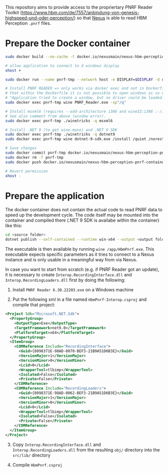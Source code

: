 This repository aims to provide access to the propriertary PNRF Reader Toolkit (https://www.hbm.com/de/7557/anbindung-von-genesis-highspeed-und-oder-perception/) so that [Nexus](https://github.com/nexus-main/nexus) is able to read HBM Perception `.pnrf` files.

# Prepare the Docker container

```bash
sudo docker build --no-cache -t docker.io/nexusmain/nexus-hbm-perception-pnrf-container:latest .

# allow application to connect to X windows display 
xhost +

sudo docker run --name pnrf-tmp --network host -e DISPLAY=$DISPLAY -d docker.io/nexusmain/nexus-hbm-perception-pnrf-container:latest

# Install PNRF READER => only works via docker exec and not in Dockerfile ... it seems
# that within the Dockerfile it is not possible to open windows as so we get this message:
# "Application tried to create a window, but no driver could be loaded."
sudo docker exec pnrf-tmp wine PNRF_Reader.exe -sp"/q"

# Install msxml6 (requires --add-architecture i386 and wine32:i386 :-/).
# See also comment from above (window error).
sudo docker exec pnrf-tmp ./winetricks -q msxml6

# Install .NET 9 (to get wine-mono) and .NET 9 SDK
sudo docker exec pnrf-tmp ./winetricks -q dotnet9
sudo docker exec pnrf-tmp wine dotnet-9-sdk.exe /install /quiet /norestart

# Save changes
sudo docker commit pnrf-tmp docker.io/nexusmain/nexus-hbm-perception-pnrf-container:latest
sudo docker rm -f pnrf-tmp
sudo docker push docker.io/nexusmain/nexus-hbm-perception-pnrf-container:latest

# Revert permission
xhost -
```

# Prepare the application

The docker container does not contain the actual code to read PNRF data to speed up the development cycle. The code itself may be mounted into the container and compiled there (.NET 9 SDK is availabe within the container) like this:

```bash
cd <source folder>
dotnet publish --self-contained --runtime win-x64 --output <output folder>
```

The executable is then available by running `wine /app/HbmPnrf.exe`. This executable expects specific parameters as it tries to connect to a Nexus instance and is only usable in a meaningful way from via Nexus.

In case you want to start from scratch (e.g. if PNRF Reader got an update), it is necessary to create `Interop.RecordingInterface.dll` and `Interop.RecordingLoaders.dll` first by doing the following:

1. Install `PNRF Reader 6.30.22203.exe` on a Windows machine

2. Put the following xml in a file named `HbmPnrf-Interop.csproj` and compile that project:

```xml
<Project Sdk="Microsoft.NET.Sdk">
  <PropertyGroup>
    <OutputType>Exe</OutputType>
    <TargetFramework>net9.0</TargetFramework>
    <PlatformTarget>x64</PlatformTarget>
  </PropertyGroup>
  <ItemGroup>
    <COMReference Include="RecordingInterface">
      <Guid>{8098371E-98AD-0070-BEF3-21B9A51D6B3E}</Guid>
      <VersionMajor>1</VersionMajor>
      <VersionMinor>0</VersionMinor>
      <Lcid>0</Lcid>
      <WrapperTool>tlbimp</WrapperTool>
      <Isolated>False</Isolated>
      <Private>False</Private>
    </COMReference>
    <COMReference Include="RecordingLoaders">
      <Guid>{8098371E-98AD-0062-BEF3-21B9A51D6B3E}</Guid>
      <VersionMajor>1</VersionMajor>
      <VersionMinor>0</VersionMinor>
      <Lcid>0</Lcid>
      <WrapperTool>tlbimp</WrapperTool>
      <Isolated>False</Isolated>
      <Private>False</Private>
    </COMReference>
  </ItemGroup>
</Project>
```

3. Copy `Interop.RecordingInterface.dll` and `Interop.RecordingLoaders.dll` from the resulting `obj/` directory into the `src/lib/` directory

4. Compile `HbmPnrf.csproj`
